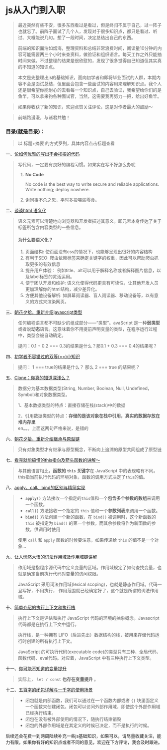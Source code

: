 # js从入门到入职

> 最近突然有些不安，很多东西看过是看过，但是终归不属于自己，过一阵子也就忘了。前阵子面试了几个人，发现对于很多知识点，都只是看过、听过、大概能说几句。想了一段时间，决定总结出自己的东西。
>
> 前端的知识面浩如烟海，整理资料和总结非常浪费时间，阅读量10分钟的内容可能需要两三个小时来查资料，做验证和组织语言。每天工作之外只能抽时间来做。不过整理的结果是很欣慰的，发现了很多觉得自己知道但其实真的不知道的知识点。
>
> 本文是先整理出js的基础知识，面向初学者和即将毕业面试的人群，本期内容不会是面试总结，但里面会包含一些面试的内容用来理解知识点。我个人还是很希望你能耐心的去看每一个知识点，自己去验证，我希望给你们的是鱼竿，可以拿来钓各种面试官，当然，这需要我再努力一把，给出好鱼竿。

> 如果你收获了新的知识，欢迎点赞关注评论，这是对作者最大的鼓励～

> 前端路漫漫，与诸君共勉！

### 目录\(就是目录\)：

> 以 标题+摘要 的方式罗列，具体内容点击标题查看

一、[论如何优雅的写出不会挨揍的代码](https://juejin.im/post/5e9f948b6fb9a03c2e5435e8)

> 写代码，一定要有良好的编程习惯。如果实在写不好怎么办呢
>
> 1. **No Code**
>
>    No code is the best way to write secure and reliable applications. Write nothing; deploy nowhere.
>
> 2. 谢同事不杀之恩，平时多投喂些零食。

二、[谈谈html 语义化](https://juejin.im/post/5ea53554f265da47b72601eb)

> 语义元素可以清楚地向浏览器和开发者描述其意义。即元素本身传达了关于标签所包含内容类型的一些信息。
>
> #### 为什么要语义化？
>
> 1. 页面结构: 使页面没有css的情况下，也能够呈现出很好的内容结构
> 2. 有利于SEO: 爬虫依赖标签来确定关键字的权重，因此可以帮助爬虫抓取更多的有效信息
> 3. 提升用户体验： 例如title、alt可以用于解释名称或者解释图片信息，以及label标签的灵活运用。
> 4. 便于团队开发和维护: 语义化使得代码更具有可读性，让其他开发人员更加理解你的html结构，减少差异化。
> 5. 方便其他设备解析: 如屏幕阅读器、盲人阅读器、移动设备等，以有意义的方式来渲染网页。

三、[朝花夕拾，重新介绍javascript类型](https://juejin.im/post/5ea787da6fb9a043410a0027)

> 任何编程语言都不可缺少的组成部分——“类型”。avaScript 是一种**弱类型**或者说**动态**语言。这意味着你不用提前声明变量的类型，在程序运行过程中，类型会被自动确定。
>
> 提问：0.1 + 0.2 === 0.3的结果是什么？那0.1 + 0.3 === 0.4的结果呢？

四、[初学者不容错过的双等\(==\)小知识](https://juejin.im/post/5ea829a4e51d454dcf455cc0)

> 提问： 1 === true的结果是什么？ 那么 2 === true 的结果呢？

五、[Clone：你真的知道深浅么？](https://juejin.im/post/5ea9555c5188256d997cbb5c)

> 数据分为基本数据类型\(String, Number, Boolean, Null, Undefined，Symbol\)和对象数据类型。
>
> 1、基本数据类型的特点：直接存储在栈\(stack\)中的数据
>
> 2、引用数据类型的特点：**存储的是该对象在栈中引用，真实的数据存放在堆内存里**  
> en。。。上面这两句严格来说，是错的

六、[朝花夕拾，重新介绍继承与原型链](https://juejin.im/post/5eab794a6fb9a043620fed37)

> 只有对象类型才有继承与原型概念，不断向上追溯的原型共同组成了原型链

七、[看完就能搞懂的this指向及箭头函数的讲解～](https://juejin.im/post/5eac13735188256d51476f59)

> 与其他语言相比，**函数的 `this` 关键字**在 JavaScript 中的表现略有不同。this指当前执行代码的环境对象，函数的调用方式决定了`this`的值。

八、[apply、call、bind的区别与精简实现](https://juejin.im/post/5ead209ce51d454dc55c92bc)

> * **`apply()`** 方法接收一个指定的`this`值和一个**包含多个参数的数组**来调用一个函数。
> * **`call()`** 方法接收一个指定的 `this` 值和一个**参数列表**来调用一个函数。
> * **`bind()`** 方法创建一个新的函数，在 `bind()` 被调用时，这个新函数的 `this` 被指定为 `bind()` 的第一个参数，而其余参数将作为新函数的参数，供调用时使用
>
> 使用 `call` 和 `apply` 函数的时候要注意，如果传递给 `this` 的值不是一个对象...

九、[让人恍然大悟的词法作用域及作用域链讲解](https://juejin.im/post/5eae96066fb9a043867d4dd0)

> 作用域是指程序源代码中定义变量的区域。作用域规定了如何查找变量，也就是确定当前执行代码对变量的访问权限。
>
> JavaScript 采用词法作用域\(lexical scoping\)，也就是静态作用域。代码一旦写好，不用执行， 作用范围就已经确定好了，这个就是所谓的词法作用域。

十、[简单介绍的执行上下文和执行栈](https://juejin.im/post/5eaf8ae05188256d9c259f17)

> 执行上下文是评估和执行 JavaScript 代码的环境的抽象概念。Javascript 代码都是在执行上下文中运行。
>
> 执行栈，是一种拥有 LIFO（后进先出）数据结构的栈，被用来存储代码运行时创建的所有执行上下文。
>
> JavaScript 的可执行代码\(executable code\)的类型只有三种，全局代码、函数代码、eval代码。对应着，JavaScript 中有三种执行上下文类型。

十一、[你可能不知道的变量提升](https://juejin.im/post/5eafd3e06fb9a043661f7cce)

> 实际上， `let / const` **也存在变量提升** 。

十二、[五百字的闭包详解与一千字的使用场景](https://juejin.im/post/5eb2ad59e51d454def226a3f)

> * 闭包就是内部函数，我们可以通过在一个函数内部或者 `{}` 块里面定义一个函数来创建闭包。闭包可以访问外部作用域，即使这个外部作用域已经执行结束。
> * 闭包在没有被外部使用的情况下，随执行结束销毁
> * 闭包的外部作用域是在其定义的时候已决定，而不是执行的时候。

后续还会花费一到两周陆续补充一些js基础知识，如果可以，请尽量收藏关注，能力有限，如果你有好的知识点或者不同的意见，欢迎在下方评论，我会及时跟进。



